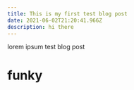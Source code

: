 ```yaml
---
title: This is my first test blog post
date: 2021-06-02T21:20:41.966Z
description: hi there
---
```

lorem ipsum test blog post



# **funky**